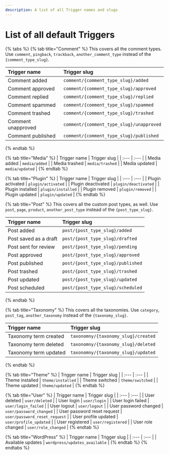 ```yaml
---
description: A list of all Trigger names and slugs
---
```


# List of all default Triggers

{% tabs %}
{% tab title="Comment" %}
This covers all the comment types. Use `comment`, `pingback`, `trackback`, `another_comment_type` instead of the `{comment_type_slug}`.

| Trigger name | Trigger slug |
| :--- | :--- |
| Comment added | `comment/{comment_type_slug}/added` |
| Comment approved | `comment/{comment_type_slug}/approved` |
| Comment replied | `comment/{comment_type_slug}/replied` |
| Comment spammed | `comment/{comment_type_slug}/spammed` |
| Comment trashed | `comment/{comment_type_slug}/trashed` |
| Comment unapproved | `comment/{comment_type_slug}/unapproved` |
| Comment published | `comment/{comment_type_slug}/published` |
{% endtab %}

{% tab title="Media" %}
| Trigger name | Trigger slug |
| :--- | :--- |
| Media added | `media/added` |
| Media trashed | `media/trashed` |
| Media updated | `media/updated` |
{% endtab %}

{% tab title="Plugin" %}
| Trigger name | Trigger slug |
| :--- | :--- |
| Plugin activated | `plugin/activated` |
| Plugin deactivated | `plugin/deactivated` |
| Plugin installed | `plugin/installed` |
| Plugin removed | `plugin/removed` |
| Plugin updated | `plugin/updated` |
{% endtab %}

{% tab title="Post" %}
This covers all the custom post types, as well. Use `post`, `page`, `product`, `another_post_type` instead of the `{post_type_slug}`.

| Trigger name | Trigger slug |
| :--- | :--- |
| Post added | `post/{post_type_slug}/added` |
| Post saved as a draft | `post/{post_type_slug}/drafted` |
| Post sent for review | `post/{post_type_slug}/pending` |
| Post approved | `post/{post_type_slug}/approved` |
| Post published | `post/{post_type_slug}/published` |
| Post trashed | `post/{post_type_slug}/trashed` |
| Post updated | `post/{post_type_slug}/updated` |
| Post scheduled | `post/{post_type_slug}/scheduled` |
{% endtab %}

{% tab title="Taxonomy" %}
This covers all the taxonomies. Use `category`, `post_tag`, `another_taxonomy` instead of the `{taxonomy_slug}`.

| Trigger name | Trigger slug |
| :--- | :--- |
| Taxonomy term created | `taxonomny/{taxonomy_slug}/created` |
| Taxonomy term deleted | `taxonomny/{taxonomy_slug}/deleted` |
| Taxonomy term updated | `taxonomny/{taxonomy_slug}/updated` |
{% endtab %}

{% tab title="Theme" %}
| Trigger name | Trigger slug |
| :--- | :--- |
| Theme installed | `theme/installed` |
| Theme switched | `theme/switched` |
| Theme updated | `theme/updated` |
{% endtab %}

{% tab title="User" %}
| Trigger name | Trigger slug |
| :--- | :--- |
| User deleted | `user/deleted` |
| User login | `user/login` |
| User login failed | `user/login_failed` |
| User logout | `user/logout` |
| User password changed | `user/password_changed` |
| User password reset request | `user/password_reset_request` |
| User profile updated | `user/profile_updated` |
| User registered | `user/registered` |
| User role changed | `user/role_changed` |
{% endtab %}

{% tab title="WordPress" %}
| Trigger name | Trigger slug |
| :--- | :--- |
| Available updates | `wordpress/updates_available` |
{% endtab %}
{% endtabs %}



